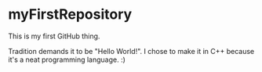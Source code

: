 # myFirstRepository

This is my first GitHub thing.

Tradition demands it to be "Hello World!". I chose to make it in C++ because it's a neat programming language. :)
